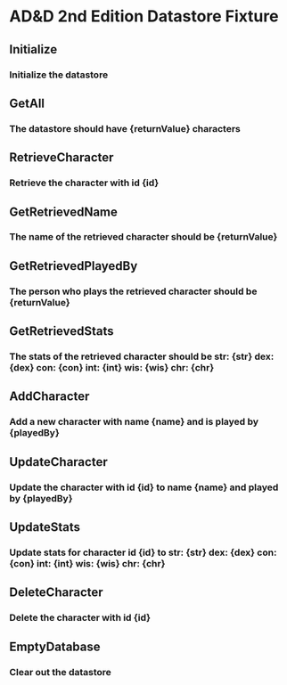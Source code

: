 # AD&D 2nd Edition Datastore Fixture

## Initialize
### Initialize the datastore

## GetAll
### The datastore should have {returnValue} characters

## RetrieveCharacter
### Retrieve the character with id {id}

## GetRetrievedName
### The name of the retrieved character should be {returnValue}

## GetRetrievedPlayedBy
### The person who plays the retrieved character should be {returnValue}

## GetRetrievedStats
### The stats of the retrieved character should be str: {str} dex: {dex} con: {con} int: {int} wis: {wis} chr: {chr}

## AddCharacter
### Add a new character with name {name} and is played by {playedBy}

## UpdateCharacter
### Update the character with id {id} to name {name} and played by {playedBy}

## UpdateStats
### Update stats for character id {id} to str: {str} dex: {dex} con: {con} int: {int} wis: {wis} chr: {chr}

## DeleteCharacter
### Delete the character with id {id}

## EmptyDatabase
### Clear out the datastore